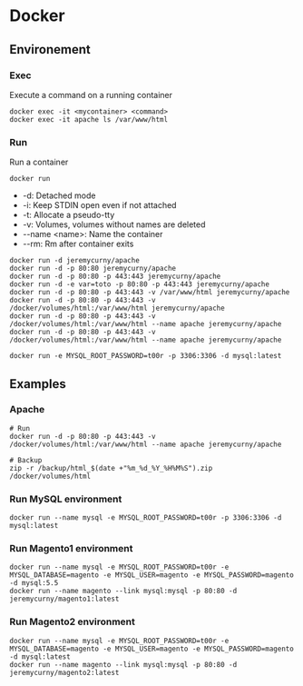 # Docker

## Environement

### Exec

Execute a command on a running container

```
docker exec -it <mycontainer> <command>
docker exec -it apache ls /var/www/html
```

### Run

Run a container

```
docker run
```

* -d: Detached mode
* -i: Keep STDIN open even if not attached
* -t: Allocate a pseudo-tty
* -v: Volumes, volumes without names are deleted
* --name \<name>: Name the container
* --rm: Rm after container exits

```
docker run -d jeremycurny/apache
docker run -d -p 80:80 jeremycurny/apache
docker run -d -p 80:80 -p 443:443 jeremycurny/apache
docker run -d -e var=toto -p 80:80 -p 443:443 jeremycurny/apache
docker run -d -p 80:80 -p 443:443 -v /var/www/html jeremycurny/apache
docker run -d -p 80:80 -p 443:443 -v /docker/volumes/html:/var/www/html jeremycurny/apache
docker run -d -p 80:80 -p 443:443 -v /docker/volumes/html:/var/www/html --name apache jeremycurny/apache
docker run -d -p 80:80 -p 443:443 -v /docker/volumes/html:/var/www/html --name apache jeremycurny/apache

docker run -e MYSQL_ROOT_PASSWORD=t00r -p 3306:3306 -d mysql:latest
```

## Examples

### Apache

```
# Run
docker run -d -p 80:80 -p 443:443 -v /docker/volumes/html:/var/www/html --name apache jeremycurny/apache

# Backup
zip -r /backup/html_$(date +"%m_%d_%Y_%H%M%S").zip /docker/volumes/html
```

### Run MySQL environment

```
docker run --name mysql -e MYSQL_ROOT_PASSWORD=t00r -p 3306:3306 -d mysql:latest
```

### Run Magento1 environment

```
docker run --name mysql -e MYSQL_ROOT_PASSWORD=t00r -e MYSQL_DATABASE=magento -e MYSQL_USER=magento -e MYSQL_PASSWORD=magento -d mysql:5.5
docker run --name magento --link mysql:mysql -p 80:80 -d jeremycurny/magento1:latest
```

### Run Magento2 environment

```
docker run --name mysql -e MYSQL_ROOT_PASSWORD=t00r -e MYSQL_DATABASE=magento -e MYSQL_USER=magento -e MYSQL_PASSWORD=magento -d mysql:latest
docker run --name magento --link mysql:mysql -p 80:80 -d jeremycurny/magento2:latest
```
